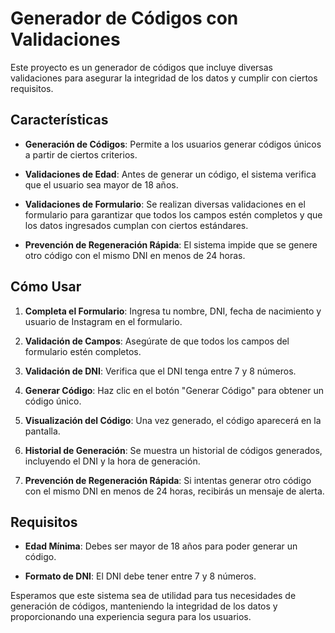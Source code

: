 # Generador de Códigos con Validaciones

Este proyecto es un generador de códigos que incluye diversas validaciones para asegurar la integridad de los datos y cumplir con ciertos requisitos.

## Características

- **Generación de Códigos**: Permite a los usuarios generar códigos únicos a partir de ciertos criterios.
- **Validaciones de Edad**: Antes de generar un código, el sistema verifica que el usuario sea mayor de 18 años.

- **Validaciones de Formulario**: Se realizan diversas validaciones en el formulario para garantizar que todos los campos estén completos y que los datos ingresados cumplan con ciertos estándares.

- **Prevención de Regeneración Rápida**: El sistema impide que se genere otro código con el mismo DNI en menos de 24 horas.

## Cómo Usar

1. **Completa el Formulario**: Ingresa tu nombre, DNI, fecha de nacimiento y usuario de Instagram en el formulario.

2. **Validación de Campos**: Asegúrate de que todos los campos del formulario estén completos.

3. **Validación de DNI**: Verifica que el DNI tenga entre 7 y 8 números.

4. **Generar Código**: Haz clic en el botón "Generar Código" para obtener un código único.

5. **Visualización del Código**: Una vez generado, el código aparecerá en la pantalla.

6. **Historial de Generación**: Se muestra un historial de códigos generados, incluyendo el DNI y la hora de generación.

7. **Prevención de Regeneración Rápida**: Si intentas generar otro código con el mismo DNI en menos de 24 horas, recibirás un mensaje de alerta.

## Requisitos

- **Edad Mínima**: Debes ser mayor de 18 años para poder generar un código.

- **Formato de DNI**: El DNI debe tener entre 7 y 8 números.

Esperamos que este sistema sea de utilidad para tus necesidades de generación de códigos, manteniendo la integridad de los datos y proporcionando una experiencia segura para los usuarios.
